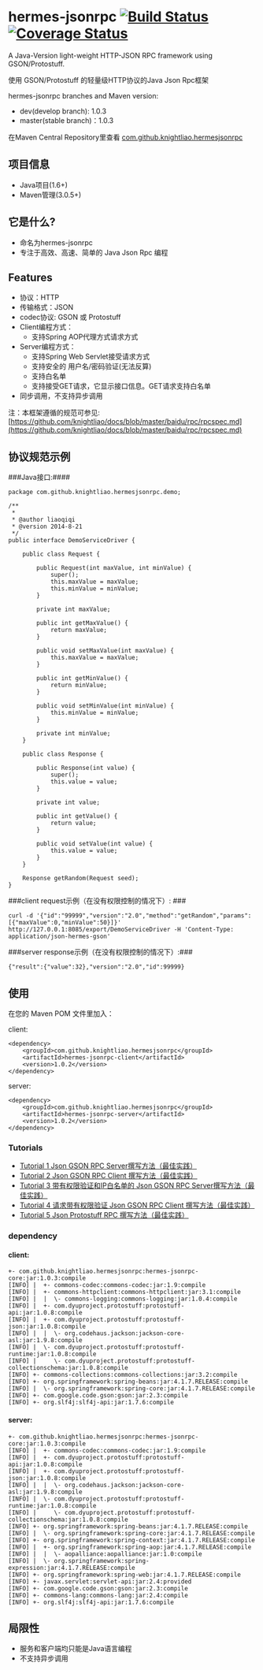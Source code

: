 hermes-jsonrpc [![Build Status](https://travis-ci.org/knightliao/hermes-jsonrpc.svg?branch=master)](https://travis-ci.org/knightliao/hermes-jsonrpc) [![Coverage Status](https://coveralls.io/repos/knightliao/hermes-jsonrpc/badge.png)](https://coveralls.io/r/knightliao/hermes-jsonrpc)
==============

A Java-Version light-weight HTTP-JSON RPC framework using GSON/Protostuff.

使用 GSON/Protostuff 的轻量级HTTP协议的Java Json Rpc框架

hermes-jsonrpc branches and Maven version:

- dev(develop branch): 1.0.3
- master(stable branch)：1.0.3

在Maven Central Repository里查看 [com.github.knightliao.hermesjsonrpc](http://search.maven.org/#search%7Cga%7C1%7Ccom.github.knightliao.hermesjsonrpc )


## 项目信息 ##

- Java项目(1.6+)
- Maven管理(3.0.5+)

## 它是什么? ##

- 命名为hermes-jsonrpc
- 专注于高效、高速、简单的 Java Json Rpc 编程

## Features ##

- 协议：HTTP
- 传输格式：JSON
- codec协议: GSON 或 Protostuff
- Client编程方式：
    - 支持Spring AOP代理方式请求方式
- Server编程方式：
    - 支持Spring Web Servlet接受请求方式
    - 支持安全的 用户名/密码验证(无法反算)
    - 支持白名单
    - 支持接受GET请求，它显示接口信息。GET请求支持白名单
- 同步调用，不支持异步调用

注：本框架遵循的规范可参见: [https://github.com/knightliao/docs/blob/master/baidu/rpc/rpcspec.md](https://github.com/knightliao/docs/blob/master/baidu/rpc/rpcspec.md)

## 协议规范示例 ##

###Java接口:####

    package com.github.knightliao.hermesjsonrpc.demo;
    
    /**
     * 
     * @author liaoqiqi
     * @version 2014-8-21
     */
    public interface DemoServiceDriver {
    
        public class Request {
    
            public Request(int maxValue, int minValue) {
                super();
                this.maxValue = maxValue;
                this.minValue = minValue;
            }
    
            private int maxValue;
    
            public int getMaxValue() {
                return maxValue;
            }
    
            public void setMaxValue(int maxValue) {
                this.maxValue = maxValue;
            }
    
            public int getMinValue() {
                return minValue;
            }
    
            public void setMinValue(int minValue) {
                this.minValue = minValue;
            }
    
            private int minValue;
        }
    
        public class Response {
    
            public Response(int value) {
                super();
                this.value = value;
            }
    
            private int value;
    
            public int getValue() {
                return value;
            }
    
            public void setValue(int value) {
                this.value = value;
            }
        }
    
        Response getRandom(Request seed);
    }

###client request示例（在没有权限控制的情况下）: ###

    curl -d '{"id":"99999","version":"2.0","method":"getRandom","params":[{"maxValue":0,"minValue":50}]}' http://127.0.0.1:8085/export/DemoServiceDriver -H 'Content-Type: application/json-hermes-gson'

###server response示例（在没有权限控制的情况下）:###
    
    {"result":{"value":32},"version":"2.0","id":99999}

## 使用 ##

在您的 Maven POM 文件里加入：

client:

    <dependency>
        <groupId>com.github.knightliao.hermesjsonrpc</groupId>
        <artifactId>hermes-jsonrpc-client</artifactId>
        <version>1.0.2</version>
    </dependency>

server:

    <dependency>
        <groupId>com.github.knightliao.hermesjsonrpc</groupId>
        <artifactId>hermes-jsonrpc-server</artifactId>
        <version>1.0.2</version>
    </dependency>

### Tutorials ###

- [Tutorial 1 Json GSON RPC Server撰写方法（最佳实践）](https://github.com/knightliao/hermes-jsonrpc/wiki/Tutorial1)
- [Tutorial 2 Json GSON RPC Client 撰写方法（最佳实践）](https://github.com/knightliao/hermes-jsonrpc/wiki/Tutorial2)
- [Tutorial 3 带有权限验证和IP白名单的 Json GSON RPC Server撰写方法（最佳实践）](https://github.com/knightliao/hermes-jsonrpc/wiki/Tutorial3)
- [Tutorial 4 请求带有权限验证 Json GSON RPC Client 撰写方法（最佳实践）](https://github.com/knightliao/hermes-jsonrpc/wiki/Tutorial4)
- [Tutorial 5 Json Protostuff RPC 撰写方法（最佳实践）](https://github.com/knightliao/hermes-jsonrpc/wiki/Tutorial5)
    
### dependency

#### client:

    +- com.github.knightliao.hermesjsonrpc:hermes-jsonrpc-core:jar:1.0.3:compile
    [INFO] |  +- commons-codec:commons-codec:jar:1.9:compile
    [INFO] |  +- commons-httpclient:commons-httpclient:jar:3.1:compile
    [INFO] |  |  \- commons-logging:commons-logging:jar:1.0.4:compile
    [INFO] |  +- com.dyuproject.protostuff:protostuff-api:jar:1.0.8:compile
    [INFO] |  +- com.dyuproject.protostuff:protostuff-json:jar:1.0.8:compile
    [INFO] |  |  \- org.codehaus.jackson:jackson-core-asl:jar:1.9.8:compile
    [INFO] |  \- com.dyuproject.protostuff:protostuff-runtime:jar:1.0.8:compile
    [INFO] |     \- com.dyuproject.protostuff:protostuff-collectionschema:jar:1.0.8:compile
    [INFO] +- commons-collections:commons-collections:jar:3.2:compile
    [INFO] +- org.springframework:spring-beans:jar:4.1.7.RELEASE:compile
    [INFO] |  \- org.springframework:spring-core:jar:4.1.7.RELEASE:compile
    [INFO] +- com.google.code.gson:gson:jar:2.3:compile
    [INFO] +- org.slf4j:slf4j-api:jar:1.7.6:compile

#### server:

    +- com.github.knightliao.hermesjsonrpc:hermes-jsonrpc-core:jar:1.0.3:compile
    [INFO] |  +- commons-codec:commons-codec:jar:1.9:compile
    [INFO] |  +- com.dyuproject.protostuff:protostuff-api:jar:1.0.8:compile
    [INFO] |  +- com.dyuproject.protostuff:protostuff-json:jar:1.0.8:compile
    [INFO] |  |  \- org.codehaus.jackson:jackson-core-asl:jar:1.9.8:compile
    [INFO] |  \- com.dyuproject.protostuff:protostuff-runtime:jar:1.0.8:compile
    [INFO] |     \- com.dyuproject.protostuff:protostuff-collectionschema:jar:1.0.8:compile
    [INFO] +- org.springframework:spring-beans:jar:4.1.7.RELEASE:compile
    [INFO] |  \- org.springframework:spring-core:jar:4.1.7.RELEASE:compile
    [INFO] +- org.springframework:spring-context:jar:4.1.7.RELEASE:compile
    [INFO] |  +- org.springframework:spring-aop:jar:4.1.7.RELEASE:compile
    [INFO] |  |  \- aopalliance:aopalliance:jar:1.0:compile
    [INFO] |  \- org.springframework:spring-expression:jar:4.1.7.RELEASE:compile
    [INFO] +- org.springframework:spring-web:jar:4.1.7.RELEASE:compile
    [INFO] +- javax.servlet:servlet-api:jar:2.4:provided
    [INFO] +- com.google.code.gson:gson:jar:2.3:compile
    [INFO] +- commons-lang:commons-lang:jar:2.4:compile
    [INFO] +- org.slf4j:slf4j-api:jar:1.7.6:compile

## 局限性 ##

- 服务和客户端均只能是Java语言编程
- 不支持异步调用 
